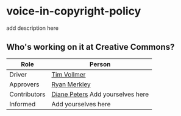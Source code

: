 # voice-in-copyright-policy
add description here


## Who's working on it at Creative Commons?

| Role  | Person |
| ------------- | ------------- |
| Driver  | [Tim Vollmer](https://github.com/tvol)  |
| Approvers  | [Ryan Merkley](https://github.com/ryanmerkley)  |
| Contributors | [Diane Peters](https://github.com/peterspdx) Add yourselves here |
| Informed | Add yourselves here |
